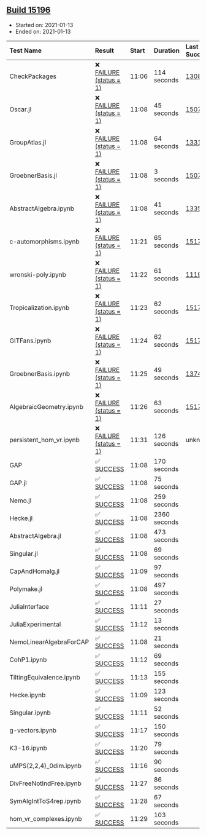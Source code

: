 ## [Build 15196](https://oscarci.mathematik.uni-kl.de/job/oscar/15196/)

* Started on: 2021-01-13
* Ended on: 2021-01-13

| Test Name    | Result | Start | Duration | Last Success | First Failure |
|:-------------|:-------|:------|:---------|:-------------|:--------------|
| CheckPackages | ❌ [FAILURE (status = 1)](https://oscarci.mathematik.uni-kl.de/job/oscar/15196/artifact/logs/build-15196/CheckPackages.log) | 11:06 | 114 seconds | [13085](https://oscarci.mathematik.uni-kl.de/job/oscar/13085/) | [13086](https://oscarci.mathematik.uni-kl.de/job/oscar/13086/) |
| Oscar.jl | ❌ [FAILURE (status = 1)](https://oscarci.mathematik.uni-kl.de/job/oscar/15196/artifact/logs/build-15196/Oscar.jl.log) | 11:08 | 45 seconds | [15079](https://oscarci.mathematik.uni-kl.de/job/oscar/15079/) | [15080](https://oscarci.mathematik.uni-kl.de/job/oscar/15080/) |
| GroupAtlas.jl | ❌ [FAILURE (status = 1)](https://oscarci.mathematik.uni-kl.de/job/oscar/15196/artifact/logs/build-15196/GroupAtlas.jl.log) | 11:08 | 64 seconds | [13311](https://oscarci.mathematik.uni-kl.de/job/oscar/13311/) | [13312](https://oscarci.mathematik.uni-kl.de/job/oscar/13312/) |
| GroebnerBasis.jl | ❌ [FAILURE (status = 1)](https://oscarci.mathematik.uni-kl.de/job/oscar/15196/artifact/logs/build-15196/GroebnerBasis.jl.log) | 11:08 | 3 seconds | [15079](https://oscarci.mathematik.uni-kl.de/job/oscar/15079/) | [15080](https://oscarci.mathematik.uni-kl.de/job/oscar/15080/) |
| AbstractAlgebra.ipynb | ❌ [FAILURE (status = 1)](https://oscarci.mathematik.uni-kl.de/job/oscar/15196/artifact/logs/build-15196/AbstractAlgebra.ipynb.log) | 11:08 | 41 seconds | [13355](https://oscarci.mathematik.uni-kl.de/job/oscar/13355/) | [13356](https://oscarci.mathematik.uni-kl.de/job/oscar/13356/) |
| c-automorphisms.ipynb | ❌ [FAILURE (status = 1)](https://oscarci.mathematik.uni-kl.de/job/oscar/15196/artifact/logs/build-15196/c-automorphisms.ipynb.log) | 11:21 | 65 seconds | [15177](https://oscarci.mathematik.uni-kl.de/job/oscar/15177/) | [15180](https://oscarci.mathematik.uni-kl.de/job/oscar/15180/) |
| wronski-poly.ipynb | ❌ [FAILURE (status = 1)](https://oscarci.mathematik.uni-kl.de/job/oscar/15196/artifact/logs/build-15196/wronski-poly.ipynb.log) | 11:22 | 61 seconds | [11192](https://oscarci.mathematik.uni-kl.de/job/oscar/11192/) | [11193](https://oscarci.mathematik.uni-kl.de/job/oscar/11193/) |
| Tropicalization.ipynb | ❌ [FAILURE (status = 1)](https://oscarci.mathematik.uni-kl.de/job/oscar/15196/artifact/logs/build-15196/Tropicalization.ipynb.log) | 11:23 | 62 seconds | [15176](https://oscarci.mathematik.uni-kl.de/job/oscar/15176/) | [15177](https://oscarci.mathematik.uni-kl.de/job/oscar/15177/) |
| GITFans.ipynb | ❌ [FAILURE (status = 1)](https://oscarci.mathematik.uni-kl.de/job/oscar/15196/artifact/logs/build-15196/GITFans.ipynb.log) | 11:24 | 62 seconds | [15177](https://oscarci.mathematik.uni-kl.de/job/oscar/15177/) | [15180](https://oscarci.mathematik.uni-kl.de/job/oscar/15180/) |
| GroebnerBasis.ipynb | ❌ [FAILURE (status = 1)](https://oscarci.mathematik.uni-kl.de/job/oscar/15196/artifact/logs/build-15196/GroebnerBasis.ipynb.log) | 11:25 | 49 seconds | [13748](https://oscarci.mathematik.uni-kl.de/job/oscar/13748/) | [13749](https://oscarci.mathematik.uni-kl.de/job/oscar/13749/) |
| AlgebraicGeometry.ipynb | ❌ [FAILURE (status = 1)](https://oscarci.mathematik.uni-kl.de/job/oscar/15196/artifact/logs/build-15196/AlgebraicGeometry.ipynb.log) | 11:26 | 63 seconds | [15177](https://oscarci.mathematik.uni-kl.de/job/oscar/15177/) | [15180](https://oscarci.mathematik.uni-kl.de/job/oscar/15180/) |
| persistent_hom_vr.ipynb | ❌ [FAILURE (status = 1)](https://oscarci.mathematik.uni-kl.de/job/oscar/15196/artifact/logs/build-15196/persistent_hom_vr.ipynb.log) | 11:31 | 126 seconds | unknown | unknown |
| GAP | ✅ [SUCCESS](https://oscarci.mathematik.uni-kl.de/job/oscar/15196/artifact/logs/build-15196/GAP.log) | 11:08 | 170 seconds |  |  |
| GAP.jl | ✅ [SUCCESS](https://oscarci.mathematik.uni-kl.de/job/oscar/15196/artifact/logs/build-15196/GAP.jl.log) | 11:08 | 75 seconds |  |  |
| Nemo.jl | ✅ [SUCCESS](https://oscarci.mathematik.uni-kl.de/job/oscar/15196/artifact/logs/build-15196/Nemo.jl.log) | 11:08 | 259 seconds |  |  |
| Hecke.jl | ✅ [SUCCESS](https://oscarci.mathematik.uni-kl.de/job/oscar/15196/artifact/logs/build-15196/Hecke.jl.log) | 11:08 | 2360 seconds |  |  |
| AbstractAlgebra.jl | ✅ [SUCCESS](https://oscarci.mathematik.uni-kl.de/job/oscar/15196/artifact/logs/build-15196/AbstractAlgebra.jl.log) | 11:08 | 473 seconds |  |  |
| Singular.jl | ✅ [SUCCESS](https://oscarci.mathematik.uni-kl.de/job/oscar/15196/artifact/logs/build-15196/Singular.jl.log) | 11:08 | 69 seconds |  |  |
| CapAndHomalg.jl | ✅ [SUCCESS](https://oscarci.mathematik.uni-kl.de/job/oscar/15196/artifact/logs/build-15196/CapAndHomalg.jl.log) | 11:09 | 97 seconds |  |  |
| Polymake.jl | ✅ [SUCCESS](https://oscarci.mathematik.uni-kl.de/job/oscar/15196/artifact/logs/build-15196/Polymake.jl.log) | 11:08 | 497 seconds |  |  |
| JuliaInterface | ✅ [SUCCESS](https://oscarci.mathematik.uni-kl.de/job/oscar/15196/artifact/logs/build-15196/JuliaInterface.log) | 11:11 | 27 seconds |  |  |
| JuliaExperimental | ✅ [SUCCESS](https://oscarci.mathematik.uni-kl.de/job/oscar/15196/artifact/logs/build-15196/JuliaExperimental.log) | 11:12 | 13 seconds |  |  |
| NemoLinearAlgebraForCAP | ✅ [SUCCESS](https://oscarci.mathematik.uni-kl.de/job/oscar/15196/artifact/logs/build-15196/NemoLinearAlgebraForCAP.log) | 11:08 | 21 seconds |  |  |
| CohP1.ipynb | ✅ [SUCCESS](https://oscarci.mathematik.uni-kl.de/job/oscar/15196/artifact/logs/build-15196/CohP1.ipynb.log) | 11:12 | 69 seconds |  |  |
| TiltingEquivalence.ipynb | ✅ [SUCCESS](https://oscarci.mathematik.uni-kl.de/job/oscar/15196/artifact/logs/build-15196/TiltingEquivalence.ipynb.log) | 11:13 | 155 seconds |  |  |
| Hecke.ipynb | ✅ [SUCCESS](https://oscarci.mathematik.uni-kl.de/job/oscar/15196/artifact/logs/build-15196/Hecke.ipynb.log) | 11:09 | 123 seconds |  |  |
| Singular.ipynb | ✅ [SUCCESS](https://oscarci.mathematik.uni-kl.de/job/oscar/15196/artifact/logs/build-15196/Singular.ipynb.log) | 11:11 | 52 seconds |  |  |
| g-vectors.ipynb | ✅ [SUCCESS](https://oscarci.mathematik.uni-kl.de/job/oscar/15196/artifact/logs/build-15196/g-vectors.ipynb.log) | 11:17 | 150 seconds |  |  |
| K3-16.ipynb | ✅ [SUCCESS](https://oscarci.mathematik.uni-kl.de/job/oscar/15196/artifact/logs/build-15196/K3-16.ipynb.log) | 11:20 | 79 seconds |  |  |
| uMPS(2,2,4)_0dim.ipynb | ✅ [SUCCESS](https://oscarci.mathematik.uni-kl.de/job/oscar/15196/artifact/logs/build-15196/uMPS-2-2-4-_0dim.ipynb.log) | 11:16 | 90 seconds |  |  |
| DivFreeNotIndFree.ipynb | ✅ [SUCCESS](https://oscarci.mathematik.uni-kl.de/job/oscar/15196/artifact/logs/build-15196/DivFreeNotIndFree.ipynb.log) | 11:27 | 86 seconds |  |  |
| SymAlgIntToS4rep.ipynb | ✅ [SUCCESS](https://oscarci.mathematik.uni-kl.de/job/oscar/15196/artifact/logs/build-15196/SymAlgIntToS4rep.ipynb.log) | 11:28 | 67 seconds |  |  |
| hom_vr_complexes.ipynb | ✅ [SUCCESS](https://oscarci.mathematik.uni-kl.de/job/oscar/15196/artifact/logs/build-15196/hom_vr_complexes.ipynb.log) | 11:29 | 103 seconds |  |  |
